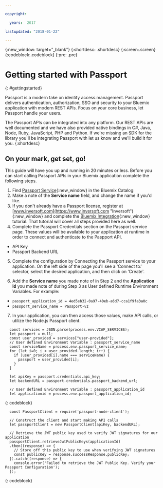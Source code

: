 ```yaml
---

copyright:

  years:  2017

lastupdated: "2018-01-22"

---
```


{:new_window: target="_blank"}
{:shortdesc: .shortdesc}
{:screen:.screen}
{:codeblock:.codeblock}
{:pre: .pre}

# Getting started with Passport
{: #gettingstarted}

Passport is a modern take on identity access management. Passport delivers authentication, authorization, SSO and security to your Bluemix application with modern REST APIs. Focus on your core business, let Passport handle your users.

The Passport APIs can be integrated into any platform. Our REST APIs are well documented and we have also provided native bindings in C#, Java, Node, Ruby, JavaScript, PHP and Python. If we're missing an SDK for the library you'll be integrating Passport with let us know and we'll build it for you.
{:shortdesc}

## On your mark, get set, go!
This guide will have you up and running in 20 minutes or less. Before you can start calling Passport APIs in your Bluemix application complete the following steps.

1. Find [Passport Service](https://console.ng.bluemix.net/catalog/services/passport/){:new_window} in the Bluemix Catalog
2. Make a note of the **Service name** field, and change the name if you'd like.
3. If you don't already have a Passport license, register at [www.inversoft.com](https://www.inversoft.com "Inversoft"){:new_window} and complete the [Bluemix Integration](https://www.inversoft.com/docs/passport/1.x/tech/tutorials/bluemix-integration "Bluemix Integration Tutorial"){:new_window} tutorial. That tutorial will cover all steps provided here as well. 
4. Complete the Passport Credentials section on the Passport service page. These values will be available to your application at runtime in order to connect and authenticate to the Paspport API.
  * API Key
  * Passport Backend URL

5. Complete the configuration by Connecting the Passport service to your application. On the left side of the page you'll see a 'Connect to:' selector, select the desired application, and then click on 'Create'. 

6. Add the **Service name** you made note of in Step 2 and the **Application Id** you made note of during Step 3 as User defined Runtime Environment Variables. For example:
  * `passport_application_id = 4ed5eb32-0a97-40eb-a6d7-cca1f9fa3a0c`
  * `passport_service_name = Passport-vz`

7. In your application, you can then access those values, make API calls, or utilize the Node.js Passport client.

  ```
	const services = JSON.parse(process.env.VCAP_SERVICES);
	let passport = null;
	const user_provided = services["user-provided"];
	// User defined Environment Variable : passport_service_name
	const serviceName = process.env.passport_service_name;
	for (let i=0; i < user_provided.length; i++) {
	  if (user_provided[i].name === serviceName) {
	    passport = user_provided[i];
	  }
	}
	 
	let apiKey = passport.credentials.api_key;
	let backendURL = passport.credentials.passport_backend_url;
	
	// User defined Environment Variable : passport_application_id
	let applicationid = process.env.passport_application_id;
  ```
  {: codeblock}

<!-- separate to test-->

  ```
	const PassportClient = require('passport-node-client');
	        
	// Construct the client and start making API calls
	let passportClient = new PassportClient(apiKey, backendURL);
	
	// Retrieve the JWT public key used to verify JWT signatures for our application
	passportClient.retrieveJwtPublicKeys(applicationId)
	.then((response) => {
	  // Store off this public key to use when verifying JWT signatures
	  const publicKey = response.successResponse.publicKey;
	}).catch((response) => {
	  console.error('Failed to retrieve the JWT Public Key. Verify your Passport Configuration');
	});      	
  ```
  {: codeblock}
  
<!-- Separate to test-->  

<!-- Related links are now in the toc file:
# Related Links
{: #rellinks notoc}

## Tutorials and Samples
{: #samples}

* [Bluemix Integration Tutorial](https://www.inversoft.com/docs/passport/1.x/tech/tutorials/bluemix-integration){:new_window}
* [ToDo Application demonstrating Passport APIs Sample Application](https://github.com/inversoft/passport-bluemix-example){:new_window}
  * React front end making direct API calls to Passport and storing the JWT (access token)
  * Node backend to a MySQL database using the JWT from the front end to verify identity.

## SDK
{: #sdk}

* [Passport Client Libraries](https://www.inversoft.com/docs/passport/1.x/tech/client-libraries/){:new_window}

## API Reference
{: #api}

* [REST APIs](https://www.inversoft.com/docs/passport/1.x/tech/apis/){:new_window}

## Related Links
{: #general}

* [Plans and Pricing](https://www.inversoft.com/try-passport){:new_window}
* [Technical Documentation](https://www.inversoft.com/docs/passport/1.x/tech/){:new_window}
-->
